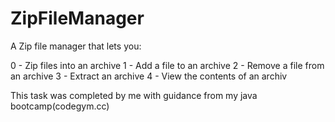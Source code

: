 # ZipFileManager
A Zip file manager that lets you:

0 - Zip files into an archive
1 - Add a file to an archive
2 - Remove a file from an archive
3 - Extract an archive
4 - View the contents of an archiv
	 
This task was completed by me with guidance from my java bootcamp(codegym.cc)
